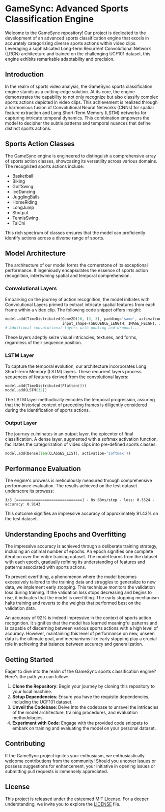 # GameSync: Advanced Sports Classification Engine

Welcome to the GameSync repository! Our project is dedicated to the development of an advanced sports classification engine that excels in accurately categorizing diverse sports actions within video clips. Leveraging a sophisticated Long-term Recurrent Convolutional Network (LRCN) architecture and trained on the challenging UCF101 dataset, this engine exhibits remarkable adaptability and precision.

## Introduction

In the realm of sports video analysis, the GameSync sports classification engine stands as a cutting-edge solution. At its core, the engine demonstrates the capability to not only recognize but also classify complex sports actions depicted in video clips. This achievement is realized through a harmonious fusion of Convolutional Neural Networks (CNNs) for spatial feature extraction and Long Short-Term Memory (LSTM) networks for capturing intricate temporal dynamics. This combination empowers the model to decipher the subtle patterns and temporal nuances that define distinct sports actions.

## Sports Action Classes

The GameSync engine is engineered to distinguish a comprehensive array of sports action classes, showcasing its versatility across various domains. The recognized sports actions include:

- Basketball
- Biking
- GolfSwing
- IceDancing
- JugglingBalls
- HorseRiding
- LongJump
- Shotput
- TennisSwing
- TaiChi

This rich spectrum of classes ensures that the model can proficiently identify actions across a diverse range of sports.

## Model Architecture

The architecture of our model forms the cornerstone of its exceptional performance. It ingeniously encapsulates the essence of sports action recognition, intertwining spatial and temporal comprehension.

### Convolutional Layers

Embarking on the journey of action recognition, the model initiates with Convolutional Layers primed to extract intricate spatial features from each frame within a video clip. The following code snippet offers insight:

```python
model.add(TimeDistributed(Conv2D(16, (3, 3), padding='same', activation='relu'),
                          input_shape=(SEQUENCE_LENGTH, IMAGE_HEIGHT, IMAGE_WIDTH, 3)))
# Additional convolutional layers with pooling and dropout...
```

These layers adeptly seize visual intricacies, textures, and forms, regardless of their sequence position.

### LSTM Layer

To capture the temporal evolution, our architecture incorporates Long Short-Term Memory (LSTM) layers. These recurrent layers process sequences of features derived from the convolutional layers:

```python
model.add(TimeDistributed(Flatten()))
model.add(LSTM(32))
```

The LSTM layer methodically encodes the temporal progression, assuring that the historical context of preceding frames is diligently considered during the identification of sports actions.

### Output Layer

The journey culminates in an output layer, the epicenter of final classification. A dense layer, augmented with a softmax activation function, facilitates the categorization of video clips into pre-defined sports classes:

```python
model.add(Dense(len(CLASSES_LIST), activation='softmax'))
```

## Performance Evaluation

The engine's prowess is meticulously measured through comprehensive performance evaluation. The results achieved on the test dataset underscore its prowess:

```plaintext
3/3 [==============================] - 0s 63ms/step - loss: 0.3524 - accuracy: 0.9143
```

This outcome signifies an impressive accuracy of approximately 91.43% on the test dataset.

## Understanding Epochs and Overfitting

The impressive accuracy is achieved through a deliberate training strategy, including an optimal number of epochs. An epoch signifies one complete iteration over the entire training dataset. The model learns from the dataset with each epoch, gradually refining its understanding of features and patterns associated with sports actions.

To prevent overfitting, a phenomenon where the model becomes excessively tailored to the training data and struggles to generalize to new data, we implement early stopping. This technique monitors the validation loss during training. If the validation loss stops decreasing and begins to rise, it indicates that the model is overfitting. The early stopping mechanism halts training and reverts to the weights that performed best on the validation data.

An accuracy of 92% is indeed impressive in the context of sports action recognition. It signifies that the model has learned meaningful patterns and is capable of discerning between various sports actions with a high level of accuracy. However, maintaining this level of performance on new, unseen data is the ultimate goal, and mechanisms like early stopping play a crucial role in achieving that balance between accuracy and generalization.

## Getting Started

Eager to dive into the realm of the GameSync sports classification engine? Here's the path you can follow:

1. **Clone the Repository**: Begin your journey by cloning this repository to your local machine.
2. **Setup Dependencies**: Ensure you have the requisite dependencies, including the UCF101 dataset.
3. **Unveil the Codebase**: Delve into the codebase to unravel the intricacies of the model architecture, training procedures, and evaluation methodologies.
4. **Experiment with Code**: Engage with the provided code snippets to embark on training and evaluating the model on your personal dataset.

## Contributing

If the GameSync project ignites your enthusiasm, we enthusiastically welcome contributions from the community! Should you uncover issues or possess suggestions for enhancement, your initiative in opening issues or submitting pull requests is immensely appreciated.

## License

This project is released under the esteemed MIT License. For a deeper understanding, we invite you to explore the [LICENSE](LICENSE) file.
